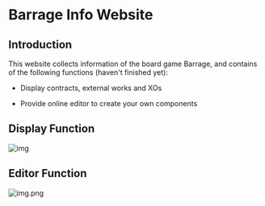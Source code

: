 # Barrage Info Website

## Introduction

This website collects information of the board game Barrage, and contains of the following functions (haven't finished yet):

- Display contracts, external works and XOs

- Provide online editor to create your own components

## Display Function

![img](images/display.png)

## Editor Function

![img.png](images/demo.gif)
